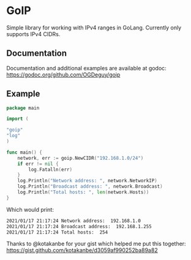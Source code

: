 # GoIP
Simple library for working with IPv4 ranges in GoLang. Currently only supports IPv4 CIDRs.

## Documentation

Documentation and additional examples are available at godoc:
https://godoc.org/github.com/OGDeguy/goip

## Example

```go
package main

import (

"goip"
"log"
)

func main() {
    network, err := goip.NewCIDR("192.168.1.0/24")
    if err != nil {
        log.Fatalln(err)
    }
    log.Println("Network address: ", network.NetworkIP)
    log.Println("Broadcast address: ", network.Broadcast)
    log.Println("Total hosts: ", len(network.Hosts))
}
```
Which would print:
```bash
2021/01/17 21:17:24 Network address:  192.168.1.0
2021/01/17 21:17:24 Broadcast address:  192.168.1.255
2021/01/17 21:17:24 Total hosts:  254
```

Thanks to @kotakanbe for your gist which helped me put this together:
https://gist.github.com/kotakanbe/d3059af990252ba89a82